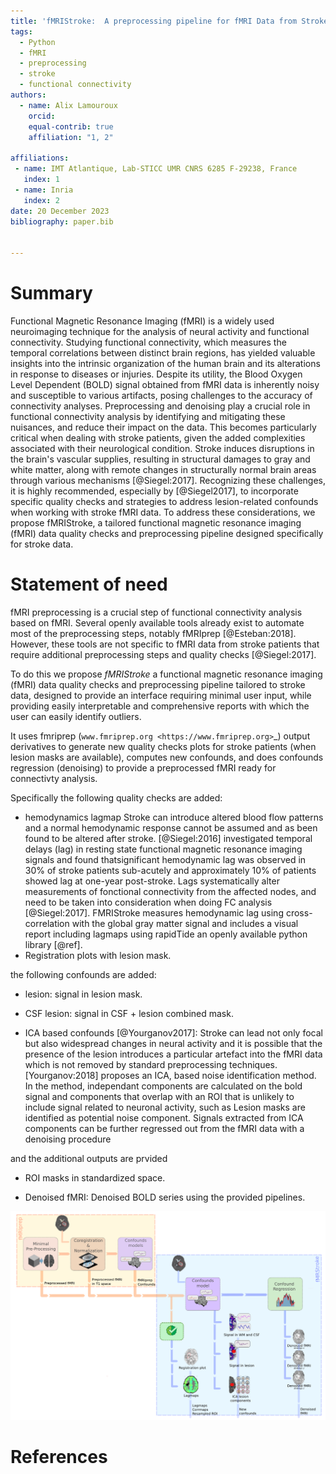 ```yaml
---
title: 'fMRIStroke:  A preprocessing pipeline for fMRI Data from Stroke patients'
tags:
  - Python
  - fMRI
  - preprocessing
  - stroke
  - functional connectivity
authors:
  - name: Alix Lamouroux
    orcid: 
    equal-contrib: true
    affiliation: "1, 2" 

affiliations:
 - name: IMT Atlantique, Lab-STICC UMR CNRS 6285 F-29238, France
   index: 1
 - name: Inria
   index: 2
date: 20 December 2023
bibliography: paper.bib


---
```


# Summary

Functional Magnetic Resonance Imaging (fMRI) is a widely used neuroimaging technique for the analysis of neural activity and functional connectivity. Studying functional connectivity, which measures the temporal correlations between distinct brain regions, has yielded valuable insights into the intrinsic organization of the human brain and its alterations in response to diseases or injuries. 
Despite its utility, the Blood Oxygen Level Dependent (BOLD) signal obtained from fMRI data is inherently noisy and susceptible to various artifacts, posing challenges to the accuracy of connectivity analyses. Preprocessing and denoising play a crucial role in functional connectivity analysis by identifying and mitigating these nuisances, and reduce their impact on the data. This becomes particularly critical when dealing with stroke patients, given the added complexities associated with their neurological condition. Stroke induces disruptions in the brain's vascular supplies, resulting in structural damages to gray and white matter, along with remote changes in structurally normal brain areas through various mechanisms [@Siegel:2017]. Recognizing these challenges, it is highly recommended, especially by [@Siegel2017], to incorporate specific quality checks and strategies to address lesion-related confounds when working with stroke fMRI data. To address these considerations, we propose fMRIStroke, a tailored functional magnetic resonance imaging (fMRI) data quality checks and preprocessing pipeline designed specifically for stroke data.

# Statement of need
fMRI preprocessing is a crucial step of functional connectivity analysis based on fMRI. Several openly available tools already exist to automate most of the preprocessing steps, notably fMRIprep [@Esteban:2018]. However, these tools are not specific to fMRI data from stroke patients that require additional preprocessing steps and quality checks [@Siegel:2017].

To do this we propose *fMRIStroke* a functional magnetic resonance imaging (fMRI) data quality checks and preprocessing pipeline tailored to stroke data, designed to provide an interface requiring minimal user input, while providing easily interpretable and comprehensive reports with which the user can easily identify outliers.

It uses fmriprep (`www.fmriprep.org <https://www.fmriprep.org>`_) output derivatives to generate new quality checks plots for stroke patients (when lesion masks are available), computes new confounds, and does confounds regression (denoising) to provide a preprocessed fMRI ready for connectivty analysis.

Specifically the following quality checks are added: 
- hemodynamics lagmap
        Stroke can introduce altered blood flow patterns and a normal hemodynamic response cannot be assumed and as been found to be altered after stroke. [@Siegel:2016] investigated temporal delays (lag) in resting state functional magnetic resonance imaging signals and found thatsignificant hemodynamic lag was observed in 30% of stroke patients sub-acutely and approximately 10% of patients showed lag at one-year post-stroke. Lags systematically alter measurements of fonctional connectivity from the affected nodes, and need to be taken into consideration when doing FC analysis [@Siegel:2017]. FMRIStroke measures hemodynamic lag using cross-correlation with the global gray matter signal and includes a visual report including lagmaps using rapidTide an openly available python library [@ref].
- Registration plots with lesion mask.

the following confounds are added: 
- lesion: signal in lesion mask.

- CSF lesion: signal in CSF + lesion combined mask.

- ICA based confounds [@Yourganov2017]:
      Stroke can lead not only focal but also widespread changes in neural activity and it is possible that the presence of the lesion introduces a particular artefact into the fMRI data which is not removed by standard preprocessing techniques. [Yourganov:2018] proposes an ICA, based noise identification method. In the method, independant components are calculated on the bold signal and components that overlap with an ROI that is unlikely to include signal related to neuronal activity, such as Lesion masks are identified as potential noise component. Signals extracted from ICA components can be further regressed out from the fMRI data with a denoising procedure

and the additional outputs are prvided

- ROI masks in standardized space.

- Denoised fMRI: Denoised BOLD series using the provided pipelines.

![fMRIStroke pipeline.](https://github.com/alixlam/fmristroke/blob/main/docs/_static/fmristroke_pipeline.png)


# References
